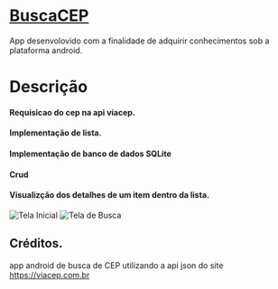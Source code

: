 # [BuscaCEP](https://github.com/natanoliveiracruz/buscaCEP)
App desenvolovido com a finalidade de adquirir conhecimentos sob a plataforma android.

# Descrição

#### Requisicao do cep na api viacep.
#### Implementação de lista.
#### Implementação de banco de dados SQLite
#### Crud
#### Visualizção dos detalhes de um item  dentro da lista.

![Tela Inicial](https://github.com/natanoliveiracruz/buscaCEP/blob/master/screenshot/device-2015-11-23-083016.png "Tela Inicial")
![Tela de Busca](https://github.com/natanoliveiracruz/buscaCEP/blob/master/screenshot/device-2015-11-23-082922.png)

## Créditos.
app android de busca de CEP utilizando a api json do site https://viacep.com.br
